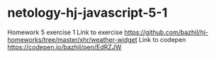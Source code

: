 # netology-hj-javascript-5-1
Homework 5 exercise 1
Link to exercise https://github.com/bazhil/hj-homeworks/tree/master/xhr/weather-widget
Link to codepen https://codepen.io/bazhil/pen/EdRZJW
